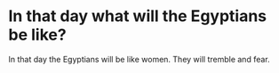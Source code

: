 # In that day what will the Egyptians be like?

In that day the Egyptians will be like women. They will tremble and fear.
